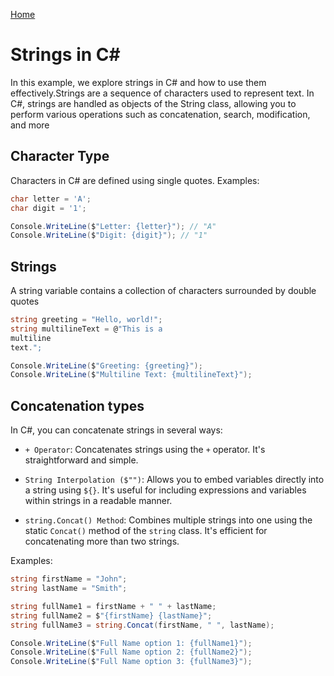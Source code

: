 [Home](../README.md)
# Strings in C#

In this example, we explore strings in C# and how to use them effectively.Strings are a sequence of characters used to represent text. In C#, strings are handled as objects of the String class, allowing you to perform various operations such as concatenation, search, modification, and more

## Character Type
Characters in C# are defined using single quotes. Examples:

```csharp 
char letter = 'A';
char digit = '1';

Console.WriteLine($"Letter: {letter}"); // "A"
Console.WriteLine($"Digit: {digit}"); // "1"
```
## Strings
A string variable contains a collection of characters surrounded by double quotes

```csharp 
string greeting = "Hello, world!";
string multilineText = @"This is a 
multiline
text.";
```
```csharp 
Console.WriteLine($"Greeting: {greeting}");
Console.WriteLine($"Multiline Text: {multilineText}");
```
## Concatenation types
In C#, you can concatenate strings in several ways:

+ `+ Operator`: Concatenates strings using the `+` operator. It's straightforward and simple.

+ `String Interpolation ($"")`: Allows you to embed variables directly into a string using `${}`. It's useful for including expressions and variables within strings in a readable manner.

+ `string.Concat() Method`: Combines multiple strings into one using the static `Concat()` method of the `string` class. It's efficient for concatenating more than two strings.

Examples:

```csharp 
string firstName = "John";
string lastName = "Smith";

string fullName1 = firstName + " " + lastName;
string fullName2 = $"{firstName} {lastName}";
string fullName3 = string.Concat(firstName, " ", lastName);
```
```csharp 
Console.WriteLine($"Full Name option 1: {fullName1}");
Console.WriteLine($"Full Name option 2: {fullName2}");
Console.WriteLine($"Full Name option 3: {fullName3}");
```
